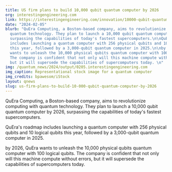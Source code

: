 ```yaml
---
title: US firm plans to build 10,000 qubit quantum computer by 2026
org: interestingengineering.com
link: https://interestingengineering.com/innovation/10000-qubit-quantum-computer-2026
date: "2024-02-05"
blurb: "QuEra Computing, a Boston-based company, aims to revolutionize computing with
  quantum technology. They plan to launch a 10,000 qubit quantum computer by 2026,
  surpassing the capabilities of today's fastest supercomputers.\n\nQuEra's roadmap
  includes launching a quantum computer with 256 physical qubits and 10 logical qubits
  this year, followed by a 3,000-qubit quantum computer in 2025.\n\nby 2026, QuEra
  wants to unleash the 10,000 physical qubits quantum computer with 100 logical qubits.
  The company is confident that not only will this machine compute without errors,
  but it will supersede the capabilities of supercomputers today. \n"
img: /quantum_news/2024/output/0205.interestingengineering.com
img_caption: Representational stock image for a quantum computer
img_credits: bpawesom/iStock
layout: qnews
slug: us-firm-plans-to-build-10-000-qubit-quantum-computer-by-2026
---
```


QuEra Computing, a Boston-based company, aims to revolutionize computing with quantum technology. They plan to launch a 10,000 qubit quantum computer by 2026, surpassing the capabilities of today's fastest supercomputers.

QuEra's roadmap includes launching a quantum computer with 256 physical qubits and 10 logical qubits this year, followed by a 3,000-qubit quantum computer in 2025.

by 2026, QuEra wants to unleash the 10,000 physical qubits quantum computer with 100 logical qubits. The company is confident that not only will this machine compute without errors, but it will supersede the capabilities of supercomputers today. 
